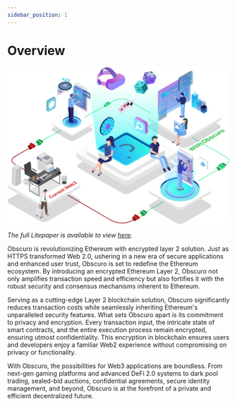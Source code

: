 ```yaml
---
sidebar_position: 1
---
```

# Overview

![Obscuro in Web3](../assets/overview-banner.png)

_The full Litepaper is available to view [here](https://obscu.ro/litepaper)._
 
Obscuro is revolutionizing Ethereum with encrypted layer 2 solution. Just as HTTPS transformed Web 2.0, ushering in a new era of secure applications and enhanced user trust, Obscuro is set to redefine the Ethereum ecosystem. By introducing an encrypted Ethereum Layer 2, Obscuro not only amplifies transaction speed and efficiency but also fortifies it with the robust security and consensus mechanisms inherent to Ethereum.

Serving as a cutting-edge Layer 2 blockchain solution, Obscuro significantly reduces transaction costs while seamlessly inheriting Ethereum's unparalleled security features. What sets Obscuro apart is its commitment to privacy and encryption. Every transaction input, the intricate state of smart contracts, and the entire execution process remain encrypted, ensuring utmost confidentiality. This encryption in blockchain ensures users and developers enjoy a familiar Web2 experience without compromising on privacy or functionality.

With Obscuro, the possibilities for Web3 applications are boundless. From next-gen gaming platforms and advanced DeFi 2.0 systems to dark pool trading, sealed-bid auctions, confidential agreements, secure identity management, and beyond, Obscuro is at the forefront of a private and efficient decentralized future.